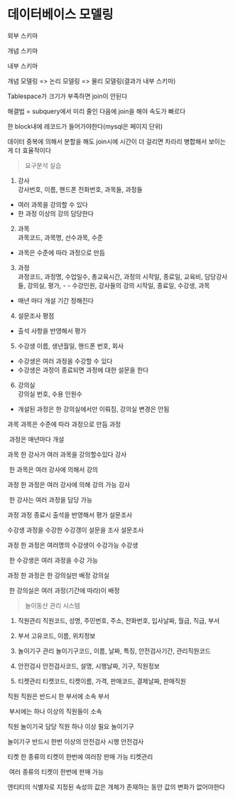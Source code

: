 # 데이터베이스 모델링

외부 스키마

개념 스키마

내부 스키마

개념 모델링 => 논리 모델링 => 물리 모델링(결과가 내부 스키마)

Tablespace가 크기가 부족하면 join이 안된다

해결법 = subquery에서 미리 줄인 다음에 join을 해야 속도가 빠르다

한 block내에 레코드가 들어가야한다(mysql은 페이지 단위)



데이터 중복에 의해서 분할을 해도 join시에 시간이 더 걸리면 차라리 병합해서 보이는게 더 효율적이다 



> 요구분석 실습

1. 강사    
강사번호, 이름, 핸드폰 전화번호, 과목들, 과정들
- 여러 과목을 강의할 수 있다
- 한 과정 이상의 강의 담당한다



2. 과목    
과목코드, 과목명, 선수과목, 수준
- 과목은 수준에 따라 과정으로 만듬



3. 과정    
과정코드, 과정명, 수업일수, 총교육시간, 과정의 시작일, 종료일, 교육비, 담당강사들, 강의실, 평가, - - 수강인원, 강사들의 강의 시작일, 종료일, 수강생, 과목
- 매년 마다 개설 기간 정해진다



4. 설문조사
평점
- 출석 사항을 반영해서 평가



5. 수강생
이름, 생년월일, 핸드폰 번호, 회사
- 수강생은 여러 과정을 수강할 수 있다
- 수강생은 과정이 종료되면 과정에 대한 설문을 한다



6. 강의실  
강의실 번호, 수용 인원수
- 개설된 과정은 한 강의실에서만 이뤄짐, 강의실 변경은 안됨



과목			과목은 수준에 따라 과정으로 만듬			과정

​					과정은 매년마다 개설

과목			한 강사가 여러 과목을 강의할수있다		강사

​					한 과목은 여러 강사에 의해서 강의

과정			한 과정은 여러 강사에 의해 강의 가능	 강사

​					한 강사는 여러 과정을 담당 가능

과정			과정 종료시 출석을 반영해서 평가			설문조사

수강생		과정을 수강한 수강갱이 설문을 조사		설문조사

과정			한 과정은 여러명의 수강생이 수강가능	수강생

​					한 수강생은 여러 과정을 수강 가능			

과정			한 과정은 한 강의실만 배정						강의실

​					한 강의실은 여러 과정(기간에 따라)이 배정





> 놀이동산 관리 시스템

1. 직원관리
직원코드, 성명, 주민번호, 주소, 전화번호, 입사날짜, 월급, 직급, 부서

2. 부서
고유코드, 이름, 위치정보


3. 놀이기구 관리
놀이기구코드, 이름, 날짜, 특징, 안전검사기간, 관리직원코드

4. 안전검사
안전검사코드, 설명, 시행날짜, 기구, 직원정보


5. 티켓관리
티켓코드, 티켓이름, 가격, 판매코드, 결제날짜, 판매직원



직원				직원은 반드시 한 부서에 소속						 	부서

​						부서에는 하나 이상의 직원들이 소속

직원				놀이기국 담당 직원 하나 이상 필요				   놀이기구


 놀이기구		반드시 한번 이상의 안전검사 시행					안전검사

티켓				한 종류의 티켓이 한번에 여러장 판매 가능	  티켓관리

​						여러 종류의 티켓이 한번에 판매 가능





엔티티의 식별자로 지정된 속성의 값은 개체가 존재하는 동안 값의 변화가 없어야한다